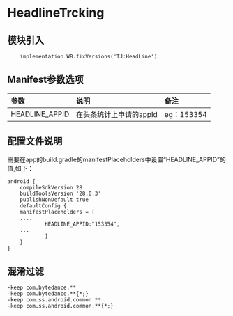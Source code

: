 # HeadlineTrcking

## 模块引入

```text
    implementation WB.fixVersions('TJ:HeadLine')
```

## Manifest参数选项

| 参数 | 说明 | 备注 |
| :--- | :--- | :--- |
| HEADLINE\_APPID | 在头条统计上申请的appId | eg：153354 |

## 配置文件说明

需要在app的build.gradle的manifestPlaceholders中设置“HEADLINE\_APPID”的值,如下：

```text
android {
    compileSdkVersion 28
    buildToolsVersion '28.0.3'
    publishNonDefault true
    defaultConfig {
    manifestPlaceholders = [
    ....
            HEADLINE_APPID:"153354",
    ...
            ]
    }
}
```

## 混淆过滤

```text
-keep com.bytedance.**
-keep com.bytedance.**{*;}
-keep com.ss.android.common.**
-keep com.ss.android.common.**{*;}
```


